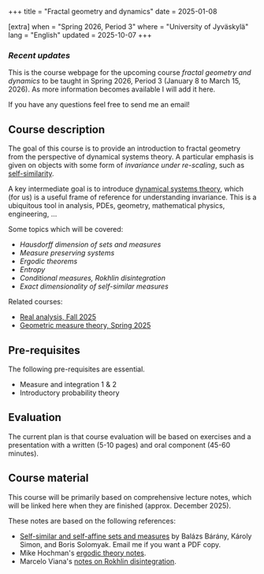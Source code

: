 +++
title = "Fractal geometry and dynamics"
date = 2025-01-08

[extra]
when = "Spring 2026, Period 3"
where = "University of Jyväskylä"
lang = "English"
updated = 2025-10-07
+++
### *Recent updates*
This is the course webpage for the upcoming course *fractal geometry and dynamics* to be taught in Spring 2026, Period 3 (January 8 to March 15, 2026).
As more information becomes available I will add it here.

If you have any questions feel free to send me an email!

## Course description
The goal of this course is to provide an introduction to fractal geometry from the perspective of dynamical systems theory.
A particular emphasis is given on objects with some form of *invariance under re-scaling*, such as [self-similarity](https://en.wikipedia.org/wiki/Self-similarity).

A key intermediate goal is to introduce [dynamical systems theory](https://en.wikipedia.org/wiki/Dynamical_system), which (for us) is a useful frame of reference for understanding invariance.
This is a ubiquitous tool in analysis, PDEs, geometry, mathematical physics, engineering, ...

Some topics which will be covered:
- *Hausdorff dimension of sets and measures*
- *Measure preserving systems*
- *Ergodic theorems*
- *Entropy*
- *Conditional measures, Rokhlin disintegration*
- *Exact dimensionality of self-similar measures*

Related courses:
- [Real analysis, Fall 2025](https://sites.google.com/view/tuomaths/teaching/real-analysis-fall-2025)
- [Geometric measure theory, Spring 2025](https://kfaessler.wixsite.com/math/geometric-measure-theory-2025)

## Pre-requisites
The following pre-requisites are essential.
- Measure and integration 1 & 2
- Introductory probability theory

## Evaluation
The current plan is that course evaluation will be based on exercises and a presentation with a written (5-10 pages) and oral component (45-60 minutes).

## Course material
This course will be primarily based on comprehensive lecture notes, which will be linked here when they are finished (approx. December 2025).

These notes are based on the following references:
- [Self-similar and self-affine sets and measures](https://zbmath.org/1543.28001) by Balázs Bárány, Károly Simon, and Boris Solomyak.
  Email me if you want a PDF copy.
- Mike Hochman's [ergodic theory notes](https://math.huji.ac.il/~mhochman/courses/ergodic-theory-2017/notes.pdf).
- Marcelo Viana's [notes on Rokhlin disintegration](https://w3.impa.br/~viana/out/rokhlin.pdf).

